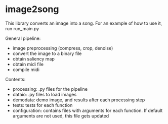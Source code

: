 # image2song

This library converts an image into a song.
For an example of how to use it, run run_main.py

General pipeline:
- image preprocessing (compress, crop, denoise)
- convert the image to a binary file
- obtain saliency map
- obtain midi file
- compile midi

Contents:
- processing: .py files for the pipeline
- dataio: .py files to load images
- demodata: demo image, and results after each processing step 
- tests: tests for each function
- configuration: contains files with arguments for each function. If default arguments are not used, this file gets updated